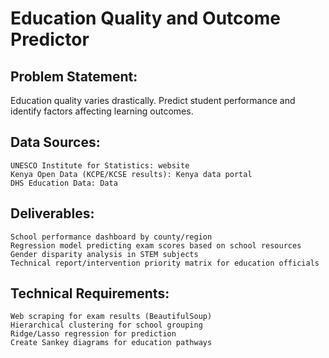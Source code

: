 # Education Quality and Outcome Predictor

## Problem Statement: 
Education quality varies drastically. Predict student performance and identify factors affecting learning outcomes.

## Data Sources:

    UNESCO Institute for Statistics: website
    Kenya Open Data (KCPE/KCSE results): Kenya data portal
    DHS Education Data: Data

## Deliverables:

    School performance dashboard by county/region
    Regression model predicting exam scores based on school resources
    Gender disparity analysis in STEM subjects
    Technical report/intervention priority matrix for education officials

## Technical Requirements:

    Web scraping for exam results (BeautifulSoup)
    Hierarchical clustering for school grouping
    Ridge/Lasso regression for prediction
    Create Sankey diagrams for education pathways

